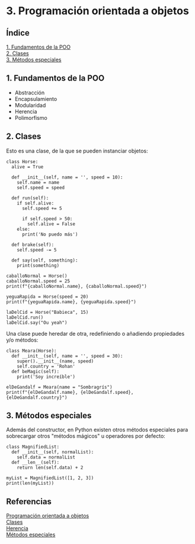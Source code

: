 # 3. Programación orientada a objetos

## Índice

[1. Fundamentos de la POO](#1-fundamentos-de-la-poo)  
[2. Clases](#1-clases)   
[3. Métodos especiales](#3-metodos-especiales)

## 1. Fundamentos de la POO

- Abstracción
- Encapsulamiento
- Modularidad
- Herencia
- Polimorfismo

## 2. Clases

Esto es una clase, de la que se pueden instanciar objetos:

    class Horse:
      alive = True

      def __init__(self, name = '', speed = 10):
        self.name = name
        self.speed = speed

      def run(self):
        if self.alive:
          self.speed += 5

          if self.speed > 50:
            self.alive = False
        else:
          print('No puedo más')

      def brake(self):
        self.speed -= 5

      def say(self, something):
        print(something)

    caballoNormal = Horse()
    caballoNormal.speed = 25
    print(f"{caballoNormal.name}, {caballoNormal.speed}")

    yeguaRapida = Horse(speed = 20)
    print(f"{yeguaRapida.name}, {yeguaRapida.speed}")

    laDelCid = Horse("Babieca", 15)
    laDelCid.run()
    laDelCid.say("Ou yeah")

Una clase puede heredar de otra, redefiniendo o añadiendo propiedades y/o métodos:

    class Meara(Horse):
      def __init__(self, name = '', speed = 30):
        super().__init__(name, speed)
        self.country = 'Rohan'
      def beMagic(self):
        print('Soy increíble')

    elDeGandalf = Meara(name = "Sombragrís")
    print(f"{elDeGandalf.name}, {elDeGandalf.speed}, {elDeGandalf.country}")

## 3. Métodos especiales

Además del constructor, en Python existen otros métodos especiales para sobrecargar otros "métodos mágicos" u operadores por defecto:

    class MagnifiedList:
      def __init__(self, normalList):
        self.data = normalList
      def __len__(self):
        return len(self.data) + 2

    myList = MagnifiedList([1, 2, 3])
    print(len(myList))

## Referencias

[Programación orientada a objetos](https://es.wikipedia.org/wiki/Programaci%C3%B3n_orientada_a_objetos)  
[Clases](https://www.w3schools.com/python/python_classes.asp)  
[Herencia](https://www.w3schools.com/python/python_inheritance.asp)  
[Métodos especiales](https://www.pythonlikeyoumeanit.com/Module4_OOP/Special_Methods.html)